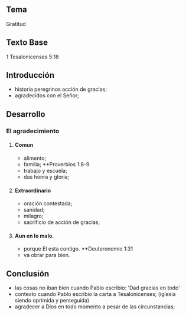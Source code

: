 ## Tema 
Gratitud

## Texto Base
1 Tesalonicenses 5:18

## Introducción 
- historia peregrinos acción de gracias;
- agradecidos con el Señor;

## Desarrollo
### El agradecimiento
1)  #### Comun
    - alimento;
    - familia; **Proverbios 1:8-9
    - trabajo y escuela;
    - das honra y gloria;
2)  #### Extraordinario
    - oración contestada;
    - sanidad;
    - milagro;
    - sacrificio de acción de gracias;
3)  #### Aun en lo malo.
    - porque El esta contigo. **Deuteronomio 1:31
    - va obrar para bien. 


## Conclusión
- las cosas no iban bien cuando Pablo escribio: 'Dad gracias en todo'
- contexto cuando Pablo escribio la carta a Tesalonicenses; (iglesia siendo oprimida y perseguida)
- agradecer a Dios en todo momento a pesar de las circunstancias;
